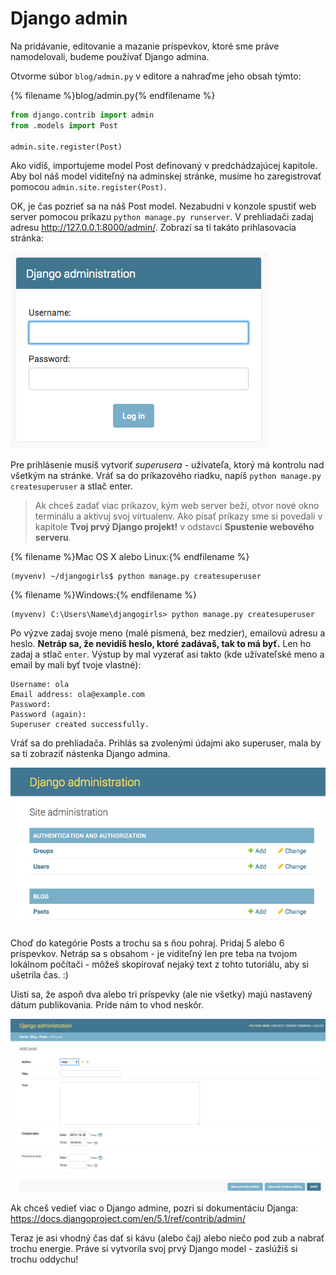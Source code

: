 # Django admin

Na pridávanie, editovanie a mazanie príspevkov, ktoré sme práve namodelovali, budeme používať Django admina.

Otvorme súbor `blog/admin.py` v editore a nahraďme jeho obsah týmto:

{% filename %}blog/admin.py{% endfilename %}

```python
from django.contrib import admin
from .models import Post

admin.site.register(Post)
```

Ako vidíš, importujeme model Post definovaný v predchádzajúcej kapitole. Aby bol náš model viditeľný na adminskej stránke, musíme ho zaregistrovať pomocou `admin.site.register(Post)`.

OK, je čas pozrieť sa na náš Post model. Nezabudni v konzole spustiť web server pomocou príkazu `python manage.py runserver`. V prehliadači zadaj adresu http://127.0.0.1:8000/admin/. Zobrazí sa ti takáto prihlasovacia stránka:

![Prihlasovacia stránka](images/login_page2.png)

Pre prihlásenie musíš vytvoriť *superusera* - užívateľa, ktorý má kontrolu nad všetkým na stránke. Vráť sa do príkazového riadku, napíš `python manage.py createsuperuser` a stlač enter.

> Ak chceš zadať viac príkazov, kým web server beží, otvor nové okno terminálu a aktivuj svoj virtualenv. Ako písať príkazy sme si povedali v kapitole **Tvoj prvý Django projekt!** v odstavci **Spustenie webového serveru**.

{% filename %}Mac OS X alebo Linux:{% endfilename %}

    (myvenv) ~/djangogirls$ python manage.py createsuperuser
    

{% filename %}Windows:{% endfilename %}

    (myvenv) C:\Users\Name\djangogirls> python manage.py createsuperuser
    

Po výzve zadaj svoje meno (malé písmená, bez medzier), emailovú adresu a heslo. **Netráp sa, že nevidíš heslo, ktoré zadávaš, tak to má byť.** Len ho zadaj a stlač `enter`. Výstup by mal vyzerať asi takto (kde užívateľské meno a email by mali byť tvoje vlastné):

    Username: ola
    Email address: ola@example.com
    Password:
    Password (again):
    Superuser created successfully.
    

Vráť sa do prehliadača. Prihlás sa zvolenými údajmi ako superuser, mala by sa ti zobraziť nástenka Django admina.

![Django admin](images/django_admin3.png)

Choď do kategórie Posts a trochu sa s ňou pohraj. Pridaj 5 alebo 6 príspevkov. Netráp sa s obsahom - je viditeľný len pre teba na tvojom lokálnom počítači - môžeš skopírovať nejaký text z tohto tutoriálu, aby si ušetrila čas. :)

Uisti sa, že aspoň dva alebo tri príspevky (ale nie všetky) majú nastavený dátum publikovania. Príde nám to vhod neskôr.

![Django admin](images/edit_post3.png)

Ak chceš vedieť viac o Django admine, pozri si dokumentáciu Djanga: https://docs.djangoproject.com/en/5.1/ref/contrib/admin/

Teraz je asi vhodný čas dať si kávu (alebo čaj) alebo niečo pod zub a nabrať trochu energie. Práve si vytvorila svoj prvý Django model - zaslúžiš si trochu oddychu!